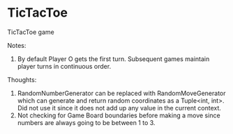 # TicTacToe
TicTacToe game

Notes:

1)	By default Player O gets the first turn. Subsequent games maintain player turns in continuous order.

Thoughts:

1)	RandomNumberGenerator can be replaced with RandomMoveGenerator which can generate and return random coordinates as a Tuple<int, int>. Did not use it since it does not add up any value in the current context.
2)	Not checking for Game Board boundaries before making a move since numbers are always going to be between 1 to 3.

